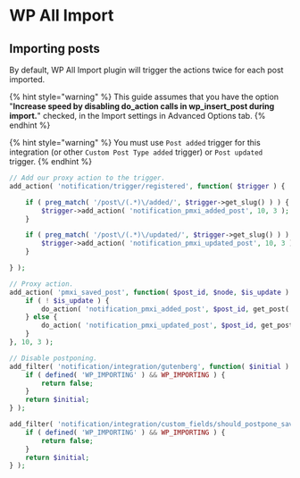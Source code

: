 # WP All Import

## Importing posts

By default, WP All Import plugin will trigger the actions twice for each post imported.

{% hint style="warning" %}
This guide assumes that you have the option "**Increase speed by disabling do\_action calls in wp\_insert\_post during import.**" checked, in the Import settings in Advanced Options tab.
{% endhint %}

{% hint style="warning" %}
You must use `Post added` trigger for this integration (or other `Custom Post Type added` trigger) or `Post updated` trigger.
{% endhint %}

```php
// Add our proxy action to the trigger.
add_action( 'notification/trigger/registered', function( $trigger ) {

	if ( preg_match( '/post\/(.*)\/added/', $trigger->get_slug() ) ) {
		$trigger->add_action( 'notification_pmxi_added_post', 10, 3 );
	}

	if ( preg_match( '/post\/(.*)\/updated/', $trigger->get_slug() ) ) {
		$trigger->add_action( 'notification_pmxi_updated_post', 10, 3 );
	}

} );

// Proxy action.
add_action( 'pmxi_saved_post', function( $post_id, $node, $is_update ) {
	if ( ! $is_update ) {
		do_action( 'notification_pmxi_added_post', $post_id, get_post( $post_id ), false );
	} else {
		do_action( 'notification_pmxi_updated_post', $post_id, get_post( $post_id ), get_post( $post_id ) );
	}
}, 10, 3 );

// Disable postponing.
add_filter( 'notification/integration/gutenberg', function( $initial ) {
	if ( defined( 'WP_IMPORTING' ) && WP_IMPORTING ) {
		return false;
	}
	return $initial;
} );

add_filter( 'notification/integration/custom_fields/should_postpone_save_post', function( $initial ) {
	if ( defined( 'WP_IMPORTING' ) && WP_IMPORTING ) {
		return false;
	}
	return $initial;
} );
```
